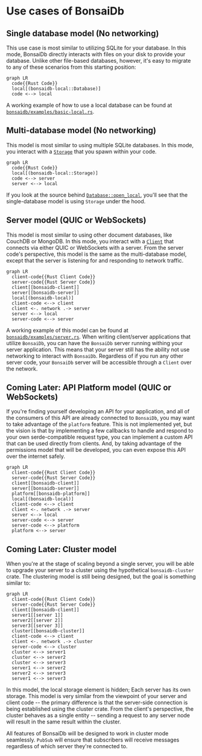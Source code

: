 # Use cases of BonsaiDb

## Single database model (No networking)

This use case is most similar to utilizing SQLite for your database. In this mode, BonsaiDb directly interacts with files on your disk to provide your database. Unlike other file-based databases, however, it's easy to migrate to any of these scenarios from this starting position:

```mermaid
graph LR
  code{{Rust Code}}
  local[(bonsaidb-local::Database)]
  code <--> local
```

A working example of how to use a local database can be found at [`bonsaidb/examples/basic-local.rs`](https://github.com/khonsulabs/bonsaidb/blob/main/crates/bonsaidb/examples/basic-local.rs).

## Multi-database model (No networking)

This model is most similar to using multiple SQLite databases. In this mode, you interact with a [`Storage`](https://dev.bonsaidb.io/main/bonsaidb/local/struct.Storage.html) that you spawn within your code.

```mermaid
graph LR
  code{{Rust Code}}
  local[(bonsaidb-local::Storage)]
  code <--> server
  server <--> local
```

If you look at the source behind [`Database::open_local`](https://dev.bonsaidb.io/main/bonsaidb/local/struct.Storage.html#method.open_local), you'll see that the single-database model is using `Storage` under the hood.

## Server model (QUIC or WebSockets)

This model is most similar to using other document databases, like CouchDB or MongoDB. In this mode, you interact with a [`Client`](https://dev.bonsaidb.io/main/bonsaidb/client/struct.Client.html) that connects via either QUIC or WebSockets with a server. From the server code's perspective, this model is the same as the multi-database model, except that the server is listening for and responding to network traffic.

```mermaid
graph LR
  client-code{{Rust Client Code}}
  server-code{{Rust Server Code}}
  client[[bonsaidb-client]]
  server[[bonsaidb-server]]
  local[(bonsaidb-local)]
  client-code <--> client
  client <-. network .-> server
  server <--> local
  server-code <--> server
```

A working example of this model can be found at [`bonsaidb/examples/server.rs`](https://github.com/khonsulabs/bonsaidb/blob/main/crates/bonsaidb/examples/server.rs). When writing client/server applications that utilize `BonsaiDb`, you can have the `BonsaiDb` server running withing your server application. This means that your server still has the ability not use networking to interact with `BonsaiDb`. Regardless of if you run any other server code, your `BonsaiDb` server will be accessible through a `Client` over the network.

## Coming Later: API Platform model (QUIC or WebSockets)

If you're finding yourself developing an API for your application, and all of the consumers of this API are already connected to `BonsaiDb`, you may want to take advantage of the `platform` feature. This is not implemented yet, but the vision is that by implementing a few callbacks to handle and respond to your own serde-compatible request type, you can implement a custom API that can be used directly from clients. And, by taking advantage of the permissions model that will be developed, you can even expose this API over the internet safely.

```mermaid
graph LR
  client-code{{Rust Client Code}}
  server-code{{Rust Server Code}}
  client[[bonsaidb-client]]
  server[[bonsaidb-server]]
  platform[[bonsaidb-platform]]
  local[(bonsaidb-local)]
  client-code <--> client
  client <-. network .-> server
  server <--> local
  server-code <--> server
  server-code <--> platform
  platform <--> server
```

## Coming Later: Cluster model

When you're at the stage of scaling beyond a single server, you will be able to upgrade your server to a cluster using the hypothetical `bonsaidb-cluster` crate. The clustering model is still being designed, but the goal is something similar to:

```mermaid
graph LR
  client-code{{Rust Client Code}}
  server-code{{Rust Server Code}}
  client[[bonsaidb-client]]
  server1[[server 1]]
  server2[[server 2]]
  server3[[server 3]]
  cluster[[bonsaidb-cluster]]
  client-code <--> client
  client <-. network .-> cluster
  server-code <--> cluster
  cluster <--> server1
  cluster <--> server2
  cluster <--> server3
  server1 <--> server2
  server2 <--> server3
  server1 <--> server3
```

In this model, the local storage element is hidden; Each server has its own storage. This model is very similar from the viewpoint of your server and client code -- the primary difference is that the server-side connection is being established using the cluster crate. From the client's perspective, the cluster behaves as a single entity -- sending a request to any server node will result in the same result within the cluster.

All features of BonsaiDb will be designed to work in cluster mode seamlessly. `PubSub` will ensure that subscribers will receive messages regardless of which server they're connected to.